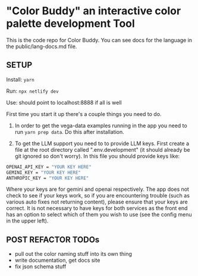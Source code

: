 # "Color Buddy" an interactive color palette development Tool

This is the code repo for Color Buddy. You can see docs for the language in the public/lang-docs.md file.

## SETUP

Install: `yarn`

Run: `npx netlify dev`

Use: should point to localhost:8888 if all is well

First time you start it up there's a couple things you need to do.

1. In order to get the vega-data examples running in the app you need to run `yarn prep data`. Do this after installation.

2. To get the LLM support you need to to provide LLM keys. First create a file at the root directory called ".env.development" (it should already be git ignored so don't worry). In this file you should provide keys like:

```sh
OPENAI_API_KEY = "YOUR KEY HERE"
GEMINI_KEY = "YOUR KEY HERE"
ANTHROPIC_KEY = "YOUR KEY HERE"
```

Where your keys are for gemini and openai respectively. The app does not check to see if your keys work, so if you are encountering trouble (such as various auto fixes not returning content), please ensure that your keys are correct. It is not necessary to have keys for both services as the front end has an option to select which of them you wish to use (see the config menu in the upper left).

## POST REFACTOR TODOs

- pull out the color naming stuff into its own thing
- write documentation, get docs site
- fix json schema stuff
